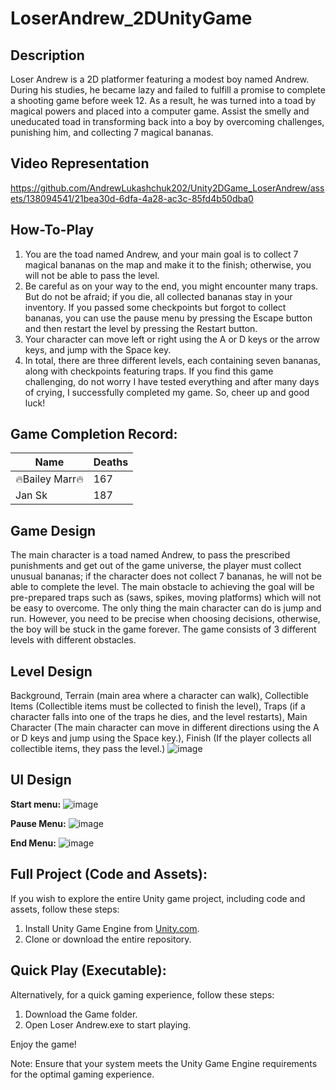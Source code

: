 # LoserAndrew_2DUnityGame

## Description 
Loser Andrew is a 2D platformer featuring a modest boy named Andrew. During his studies, he became lazy and failed to fulfill a promise to complete a shooting game before week 12. As a result, he was turned into a toad by magical powers and placed into a computer game. Assist the smelly and uneducated toad in transforming back into a boy by overcoming challenges, punishing him, and collecting 7 magical bananas.

## Video Representation
https://github.com/AndrewLukashchuk202/Unity2DGame_LoserAndrew/assets/138094541/21bea30d-6dfa-4a28-ac3c-85fd4b50dba0

## How-To-Play
1. You are the toad named Andrew, and your main goal is to collect 7 magical bananas on the map and make it to the finish; otherwise, you will not be able to pass the level.
2. Be careful as on your way to the end, you might encounter many traps. But do not be afraid; if you die, all collected bananas stay in your inventory. If you passed some checkpoints but forgot to collect bananas, you can use the pause menu by pressing the Escape button and then restart the level by pressing the Restart button.
3. Your character can move left or right using the A or D keys or the arrow keys, and jump with the Space key.
4. In total, there are three different levels, each containing seven bananas, along with checkpoints featuring traps. If you find this game challenging, do not worry I have tested everything and after many days of crying, I successfully completed my game. So, cheer up and good luck!

## Game Completion Record: 
| Name | Deaths |
| ---- | ------ |
| 🔥Bailey Marr🔥 | 167 |
| Jan Sk | 187 |


## Game Design 
The main character is a toad named Andrew, to pass the prescribed punishments and get out of the game universe, the player must collect unusual bananas; if the character does not collect 7 bananas, he will not be able to complete the level. The main obstacle to achieving the goal will be pre-prepared traps such as (saws, spikes, moving platforms)
which will not be easy to overcome. The only thing the main character can do is jump and run. However, you need to be precise when choosing decisions, otherwise, the boy will be stuck in the game forever. The game consists of 3 different levels with different obstacles.

## Level Design
Background, Terrain (main area where a character can walk), Collectible Items (Collectible items must be collected to finish the level), Traps (if a character falls into one of the traps he dies, and the level restarts), Main Character (The main character can move in different directions using the A or D keys and jump using the Space key.), Finish (If the player collects all collectible items, they pass the level.)
![image](https://github.com/AndrewLukashchuk202/Unity2DGame_LoserAndrew/assets/138094541/cf76ec3c-8fe9-454c-8f45-c657ff895786)


## UI Design
**Start menu:**
![image](https://github.com/AndrewLukashchuk202/Unity2DGame_LoserAndrew/assets/138094541/295a7154-998b-45df-aa5d-79fd18830aa9)

**Pause Menu:**
![image](https://github.com/AndrewLukashchuk202/Unity2DGame_LoserAndrew/assets/138094541/8bdb83d5-04ac-435e-9379-3034a33ac803)

**End Menu:**
![image](https://github.com/AndrewLukashchuk202/Unity2DGame_LoserAndrew/assets/138094541/482051cd-8a57-49cc-96ea-dccbe447f78b)

## Full Project (Code and Assets):

If you wish to explore the entire Unity game project, including code and assets, follow these steps:

1. Install Unity Game Engine from [Unity.com](https://unity.com/ru).
2. Clone or download the entire repository.

## Quick Play (Executable):

Alternatively, for a quick gaming experience, follow these steps:

1. Download the Game folder.
2. Open Loser Andrew.exe to start playing.

Enjoy the game!

Note: Ensure that your system meets the Unity Game Engine requirements for the optimal gaming experience.
